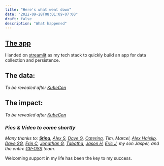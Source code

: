 ```yaml
---
title: "Here's what went down"
date: "2022-09-28T08:01:09-07:00"
draft: false
description: "What happened"
---
```

## [The app](https://github.com/headphonejames/you-are-interesting)
I landed on [streamlit](https://streamlit.io/) as my tech stack to  quickly build an app for data collection and persistence.

## The data:
*To be revealed after [KubeCon](https://events.linuxfoundation.org/kubecon-cloudnativecon-north-america/)*

## The impact:
*To be revealed after [KubeCon](https://events.linuxfoundation.org/kubecon-cloudnativecon-north-america/)*

### *Pics & Video to come shortly*

_Many thanks to: [**Stina**](https://www.linkedin.com/in/cristinarudden2021/), [Alex S](https://www.linkedin.com/in/alexscammon), [Dave G](https://www.linkedin.com/in/davegantenbein), [Caterina](https://www.linkedin.com/in/crindi), Tim, Marcel, [Alex Haislip](https://www.linkedin.com/in/alexanderhaislip), [Dave SG](https://www.linkedin.com/in/davidsterngottfried), [Erin C](https://www.linkedin.com/in/erin-crowley-psychotherapist-and-school-counselor-a47bb31a/), [Jonathan G](https://www.linkedin.com/in/jonathan-giannuzzi/), [Tabatha](https://www.linkedin.com/in/tabathad/), [Jason H](https://www.linkedin.com/in/jasonhaber/), [Eric J](https://consciouscreative.io), my son Jasper, and the entire [GR-OSS](https://www.gresearchoss.io) team._

Welcoming support in my life has been the key to my success.